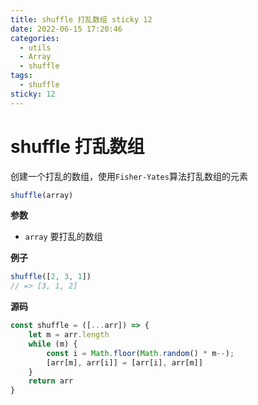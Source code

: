 ```yaml
---
title: shuffle 打乱数组 sticky 12
date: 2022-06-15 17:20:46
categories: 
  - utils
  - Array
  - shuffle
tags: 
  - shuffle
sticky: 12
---
```

# shuffle 打乱数组

创建一个打乱的数组，使用`Fisher-Yates`算法打乱数组的元素

```js
shuffle(array)
```

**参数**

- `array` 要打乱的数组

**例子**

```js
shuffle([2, 3, 1])
// => [3, 1, 2]
```

**源码**

```js
const shuffle = ([...arr]) => {
    let m = arr.length
    while (m) {
        const i = Math.floor(Math.random() * m--);
        [arr[m], arr[i]] = [arr[i], arr[m]]
    }
    return arr
}
```
